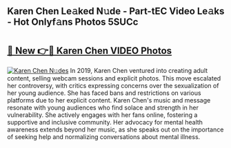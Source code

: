 ## Karen Chen Le𝚊ked N𝚞de - Part-tEC Video Le𝚊ks - Hot Onlyf𝚊ns Photos 5SUCc

# <h2><a href="http://ab44599.deff.icu/?id=Karen+Chen">🔗 New 👉🔴 Karen Chen VIDEO Photos</a></h2>

[![Karen Chen N𝚞des](https://i.imgur.com/rIISA9y.gif)](http://ab44599.deff.icu/?id=Karen+Chen)
In 2019, Karen Chen ventured into creating adult content, selling webcam sessions and explicit photos. This move escalated her controversy, with critics expressing concerns over the sexualization of her young audience. She has faced bans and restrictions on various platforms due to her explicit content. Karen Chen's music and message resonate with young audiences who find solace and strength in her vulnerability. She actively engages with her fans online, fostering a supportive and inclusive community. Her advocacy for mental health awareness extends beyond her music, as she speaks out on the importance of seeking help and normalizing conversations about mental illness.
